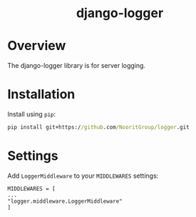 <h1 align="center">django-logger</h1>

# Overview

The django-logger library is for server logging.

# Installation

Install using `pip`:

```cmd
pip install git+https://github.com/NooritGroup/logger.git
```

# Settings

Add `LoggerMiddleware` to your `MIDDLEWARES` settings:

    MIDDLEWARES = [
    ...
    "logger.middleware.LoggerMiddleware"
    ]